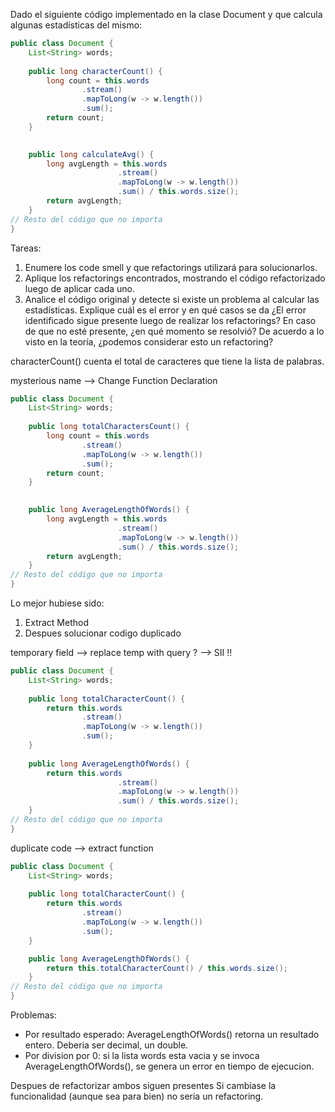 Dado el siguiente código implementado en la clase Document y que calcula algunas estadísticas del mismo:

``` java
public class Document {
    List<String> words;
  
    public long characterCount() {
        long count = this.words
                .stream()
                .mapToLong(w -> w.length())
                .sum();
    	return count;
	}
    

    public long calculateAvg() {
    	long avgLength = this.words
                        .stream()
                        .mapToLong(w -> w.length())
                        .sum() / this.words.size();
 	    return avgLength;
	}
// Resto del código que no importa
}
```

Tareas:
1. Enumere los code smell y que refactorings utilizará para solucionarlos.
2. Aplique los refactorings encontrados, mostrando el código refactorizado luego de aplicar cada uno.
3. Analice el código original y detecte si existe un problema al calcular las estadísticas. Explique cuál es el error y en qué casos se da 
¿El error identificado sigue presente luego de realizar los refactorings? 
En caso de que no esté presente, ¿en qué momento se resolvió? De acuerdo a lo visto en la teoría, ¿podemos considerar esto un refactoring?

characterCount() cuenta el total de caracteres que tiene la lista de palabras.


mysterious name --> Change Function Declaration

``` java
public class Document {
    List<String> words;
  
    public long totalCharactersCount() {
        long count = this.words
                .stream()
                .mapToLong(w -> w.length())
                .sum();
    	return count;
	}
    

    public long AverageLengthOfWords() {
    	long avgLength = this.words
                        .stream()
                        .mapToLong(w -> w.length())
                        .sum() / this.words.size();
 	    return avgLength;
	}
// Resto del código que no importa
}
```
Lo mejor hubiese sido:
1. Extract Method
2. Despues solucionar codigo duplicado

temporary field --> replace temp with query ? --> SII !!

``` java
public class Document {
    List<String> words;
  
    public long totalCharacterCount() {
        return this.words
                .stream()
                .mapToLong(w -> w.length())
                .sum();
	}
    
    public long AverageLengthOfWords() {
    	return this.words
                        .stream()
                        .mapToLong(w -> w.length())
                        .sum() / this.words.size();
 	}
// Resto del código que no importa
}
```

duplicate code --> extract function

``` java
public class Document {
    List<String> words;
  
    public long totalCharacterCount() {
        return this.words
                .stream()
                .mapToLong(w -> w.length())
                .sum();
	}

    public long AverageLengthOfWords() {
    	return this.totalCharacterCount() / this.words.size();
 	}
// Resto del código que no importa
}
```

Problemas:
- Por resultado esperado: AverageLengthOfWords() retorna un resultado entero. Deberia ser decimal, un double.
- Por division por 0: si la lista words esta vacia y se invoca AverageLengthOfWords(), se genera un error en tiempo de ejecucion.

Despues de refactorizar ambos siguen presentes
Si cambiase la funcionalidad (aunque sea para bien) no seria un refactoring.
